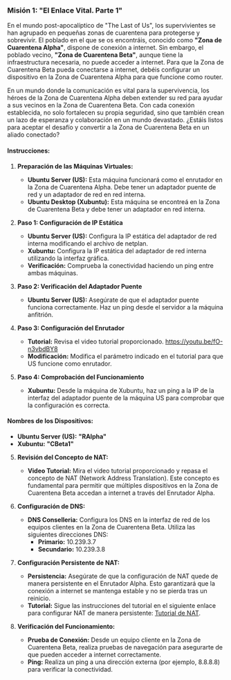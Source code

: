 ### Misión 1: **"El Enlace Vital. Parte 1"**

En el mundo post-apocalíptico de "The Last of Us", los supervivientes se han agrupado en pequeñas zonas de cuarentena para protegerse y sobrevivir. El poblado en el que se os encontráis, conocido como **"Zona de Cuarentena Alpha"**, dispone de conexión a internet. Sin embargo, el poblado vecino, **"Zona de Cuarentena Beta"**, aunque tiene la infraestructura necesaria, no puede acceder a internet. Para que la Zona de Cuarentena Beta pueda conectarse a internet, debéis configurar un dispositivo en la Zona de Cuarentena Alpha para que funcione como router.

En un mundo donde la comunicación es vital para la supervivencia, los héroes de la Zona de Cuarentena Alpha deben extender su red para ayudar a sus vecinos en la Zona de Cuarentena Beta. Con cada conexión establecida, no solo fortalecen su propia seguridad, sino que también crean un lazo de esperanza y colaboración en un mundo devastado. ¿Estáis listos para aceptar el desafío y convertir a la Zona de Cuarentena Beta en un aliado conectado?

#### Instrucciones:

1. **Preparación de las Máquinas Virtuales:**
   - **Ubuntu Server (US):** Esta máquina funcionará como el enrutador en la Zona de Cuarentena Alpha. Debe tener un adaptador puente de red y un adaptador de red en red interna.
   - **Ubuntu Desktop (Xubuntu):** Esta máquina se encontreá en la Zona de Cuarentena Beta y debe tener un adaptador en red interna.

2. **Paso 1: Configuración de IP Estática**
   - **Ubuntu Server (US):** Configura la IP estática del adaptador de red interna modificando el archivo de netplan.
   - **Xubuntu:** Configura la IP estática del adaptador de red interna utilizando la interfaz gráfica.
   - **Verificación:** Comprueba la conectividad haciendo un ping entre ambas máquinas.

3. **Paso 2: Verificación del Adaptador Puente**
   - **Ubuntu Server (US):** Asegúrate de que el adaptador puente funciona correctamente. Haz un ping desde el servidor a la máquina anfitrión.

4. **Paso 3: Configuración del Enrutador**
   - **Tutorial:** Revisa el video tutorial proporcionado. https://youtu.be/fO-n3vbdBY8
   - **Modificación:** Modifica el parámetro indicado en el tutorial para que US funcione como enrutador.

5. **Paso 4: Comprobación del Funcionamiento**
   - **Xubuntu:** Desde la máquina de Xubuntu, haz un ping a la IP de la interfaz del adaptador puente de la máquina US para comprobar que la configuración es correcta.

#### Nombres de los Dispositivos:
- **Ubuntu Server (US):** **"RAlpha"**
- **Xubuntu:** **"CBeta1"**

5. **Revisión del Concepto de NAT:**
   - **Video Tutorial:** Mira el video tutorial proporcionado y repasa el concepto de NAT (Network Address Translation). Este concepto es fundamental para permitir que múltiples dispositivos en la Zona de Cuarentena Beta accedan a internet a través del Enrutador Alpha.

6. **Configuración de DNS:**
   - **DNS Conselleria:** Configura los DNS en la interfaz de red de los equipos clientes en la Zona de Cuarentena Beta. Utiliza las siguientes direcciones DNS:
     - **Primario:** 10.239.3.7
     - **Secundario:** 10.239.3.8

7. **Configuración Persistente de NAT:**
   - **Persistencia:** Asegúrate de que la configuración de NAT quede de manera persistente en el Enrutador Alpha. Esto garantizará que la conexión a internet se mantenga estable y no se pierda tras un reinicio.
   - **Tutorial:** Sigue las instrucciones del tutorial en el siguiente enlace para configurar NAT de manera persistente: [Tutorial de NAT](https://youtu.be/sGdhakDeQyo).

8. **Verificación del Funcionamiento:**
   - **Prueba de Conexión:** Desde un equipo cliente en la Zona de Cuarentena Beta, realiza pruebas de navegación para asegurarte de que pueden acceder a internet correctamente.
   - **Ping:** Realiza un ping a una dirección externa (por ejemplo, 8.8.8.8) para verificar la conectividad.

